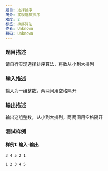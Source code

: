 ```yaml
---
题目: 选择排序
简介: 实现选择排序
难度: 2
标签: 排序算法
作者: Unknown
慕码: Unknown
---
```


### 题目描述

请自行实现选择排序算法，将数从小到大排列

### 输入描述

输入为一组整数，两两间用空格隔开

### 输出描述

输出这组整数，从小到大排列，两两间用空格隔开

### 测试样例

#### 样例1: 输入-输出

```
3 4 5 2 1
```

```
1 2 3 4 5
```

